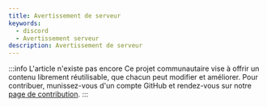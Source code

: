 ```yaml
---
title: Avertissement de serveur
keywords:
  - discord
  - Avertissement serveur
description: Avertissement de serveur
---
```


:::info L'article n'existe pas encore
Ce projet communautaire vise à offrir un contenu librement réutilisable, que chacun peut modifier et améliorer.
Pour contribuer, munissez-vous d'un compte GitHub et rendez-vous sur notre [page de contribution](/wiki/contribuer).
:::
